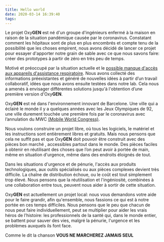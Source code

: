 ```yaml
---
title: Hello world
date: 2020-03-14 16:39:40
tags:
---
```


Le projet Oxy**GEN** est né d'un groupe d'ingénieurs enfermé à la maison en raison de la situation pandémique causée par le coronavirus. Constatant comment les hôpitaux sont de plus en plus encombrés et compte tenu de la possibilité que les choses empirent, nous avons décidé de lancer ce projet pour essayer d'apporter notre grain de sable avec ce que nous savons faire: créer des prototypes à partir de zéro en très peu de temps. 

Motivé et préoccupé par la situation actuelle et le [possible manque d'accès aux appareils d'assistance respiratoire](https://www.boe.es/boe/dias/2020/03/15/pdfs/BOE-A-2020-3701.pdf). Nous avons collecté des informations préexistantes et généré de nouvelles idées à partir d’un travail collaboratif, idées que nous avons ensuite testées dans notre lab. Cela nous a amenés à envisager différentes solutions jusqu'à l'obtention d’une première version d'Oxy**GEN**. 

Oxy**GEN** est né dans l'environnement innovant de Barcelone. Une ville qui a  éclairé le monde il y a quelques années avec les Jeux Olympiques de 92, une ville durement touchée une première fois par le coronavirus avec l’annulation du MWC [(Mobile World Congress)](https://www.mwcbarcelona.com).

Nous voulons construire un projet libre, où tous les logiciels, le matériel et les instructions sont entièrement libres et gratuits. Mais nous pensons que cela ne suffit pas et que Oxy**GEN** doit pouvoir être construit avec des pièces bon marché , accessibles partout dans le monde. Des pièces faciles à obtenir en réutilisant des choses que l’on peut avoir à portée de main, même en situation d'urgence, même dans des endroits éloignés de tout. 

Dans les situations d'urgence et de pénurie, l'accès aux produits technologiques, aux outils spécialisés ou aux pièces complexes devient très difficile. La chaîne de distribution échoue, ou le coût est tout simplement trop élevé. Nous pensons que la réutilisation et l'ingéniosité, combinées à une collaboration entre tous, peuvent nous aider à sortir de cette situation. 

Oxy**GEN** est actuellement un projet local: nous vous demandons votre aide pour le faire grandir, afin qu'ensemble, nous fassions ce qui est à notre portée en ces temps difficiles. Nous pensons que le peu que chacun de nous peut faire individuellement, peut se multiplier pour aider les vrais héros de l’histoire: les professionnels de la santé qui, dans le monde entier, se battent pour sauver des vies, malgré la pénurie, l'urgence et les problèmes auxquels ils font face.

Comme le dit la chanson **VOUS NE MARCHEREZ JAMAIS SEUL** 

